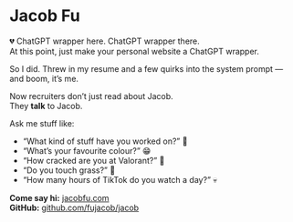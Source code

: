 # Jacob Fu

💔 ChatGPT wrapper here. ChatGPT wrapper there.  
At this point, just make your personal website a ChatGPT wrapper.

So I did. Threw in my resume and a few quirks into the system prompt — and boom, it’s me.

Now recruiters don’t just read about Jacob.  
They **talk** to Jacob.

Ask me stuff like:

- “What kind of stuff have you worked on?” 🚀  
- “What’s your favourite colour?” 😁  
- “How cracked are you at Valorant?” 🤤  
- “Do you touch grass?” 🙈  
- “How many hours of TikTok do you watch a day?” 💀  

**Come say hi:** [jacobfu.com](https://jacobfu.com)  
**GitHub:** [github.com/fujacob/jacob](https://github.com/fujacob/jacob)
